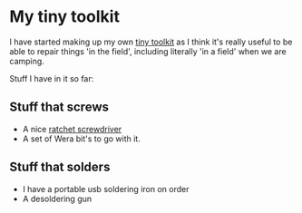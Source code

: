 # My tiny toolkit

I have started making up my own [tiny toolkit](https://tinytoolk.it/) as I think it's really useful to be able to repair things 'in the field', including literally 'in a field' when we are camping.

Stuff I have in it so far:

## Stuff that screws
- A nice [ratchet screwdriver](https://tinytoolk.it/tools/wera-838-ra-s/)
- A set of Wera bit's to go with it.

## Stuff that solders
- I have a portable usb soldering iron on order
- A desoldering gun
